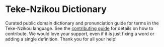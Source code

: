 
# Teke-Nzikou Dictionary

Curated public domain dictionary and pronunciation guide for terms in the Teke-Nzikou language. See the [contributing guide](https://github.com/drumworkteam/term/blob/make/.github/contributing.md) for details on how to contribute. We would love your support, even if it is just fixing a word or adding a single definition. Thank you for all your help!